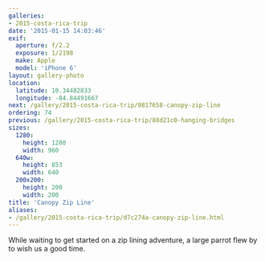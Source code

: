 ```yaml
---
galleries:
- 2015-costa-rica-trip
date: '2015-01-15 14:03:46'
exif:
  aperture: f/2.2
  exposure: 1/2198
  make: Apple
  model: 'iPhone 6'
layout: gallery-photo
location:
  latitude: 10.34482833
  longitude: -84.84491667
next: /gallery/2015-costa-rica-trip/0817658-canopy-zip-line
ordering: 74
previous: /gallery/2015-costa-rica-trip/88d21c0-hanging-bridges
sizes:
  1280:
    height: 1280
    width: 960
  640w:
    height: 853
    width: 640
  200x200:
    height: 200
    width: 200
title: 'Canopy Zip Line'
aliases:
- /gallery/2015-costa-rica-trip/d7c274a-canopy-zip-line.html
---
```


While waiting to get started on a zip lining adventure, a large parrot flew by to wish us a good time.
